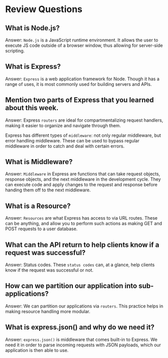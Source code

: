 # Review Questions

## What is Node.js?
Answer: `Node.js` is a JavaScript runtime environment. It allows the user to execute JS code outside of a browser window, thus allowing for server-side scripting.

## What is Express?
Answer: `Express` is a web application framework for Node. Though it has a range of uses, it is most commonly used for building servers and APIs.

## Mention two parts of Express that you learned about this week.
Answer: Express `routers` are ideal for compartmentalizing request handlers, making it easier to organize and navigate through them.

Express has different types of `middleware`: not only regular middleware, but error handling middleware. These can be used to bypass regular middleware in order to catch and deal with certain errors.

## What is Middleware?
Answer: `Middleware` in Express are functions that can take request objects, response objects, and the next middleware in the development cycle. They can execute code and apply changes to the request and response before handing them off to the next middleware.

## What is a Resource?
Answer: `Resources` are what Express has access to via URL routes. These can be anything, and allow you to perform such actions as making GET and POST requests to a user database.

## What can the API return to help clients know if a request was successful?
Answer: Status codes. These `status codes` can, at a glance, help clients know if the request was successful or not.

## How can we partition our application into sub-applications?
Answer: We can partition our applications via `routers`. This practice helps in making resource handling more modular.

## What is express.json() and why do we need it?
Answer: `express.json()` is middleware that comes built-in to Express. We need it in order to parse incoming requests with JSON payloads, which our application is then able to use.
